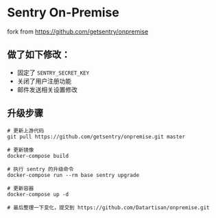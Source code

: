 # Sentry On-Premise

fork from https://github.com/getsentry/onpremise

## 做了如下修改：

- 固定了 `SENTRY_SECRET_KEY`
- 关闭了用户注册功能
- 邮件发送相关设置修改


## 升级步骤

```
# 更新上游代码
git pull https://github.com/getsentry/onpremise.git master

# 更新镜像
docker-compose build

# 执行 sentry 的升级命令
docker-compose run --rm base sentry upgrade

# 更新容器
docker-compose up -d

# 最后整理一下变化，提交到 https://github.com/Datartisan/onpremise.git
```

